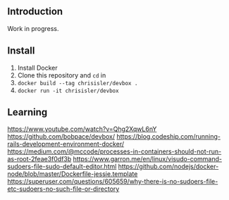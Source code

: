 ## Introduction

Work in progress.

## Install

1. Install Docker
1. Clone this repository and `cd` in
1. `docker build --tag chrisisler/devbox .`
1. `docker run -it chrisisler/devbox`

## Learning

https://www.youtube.com/watch?v=Qhg2XqwL6nY
https://github.com/bobpace/devbox/
https://blog.codeship.com/running-rails-development-environment-docker/
https://medium.com/@mccode/processes-in-containers-should-not-run-as-root-2feae3f0df3b
https://www.garron.me/en/linux/visudo-command-sudoers-file-sudo-default-editor.html
https://github.com/nodejs/docker-node/blob/master/Dockerfile-jessie.template
https://superuser.com/questions/605659/why-there-is-no-sudoers-file-etc-sudoers-no-such-file-or-directory
